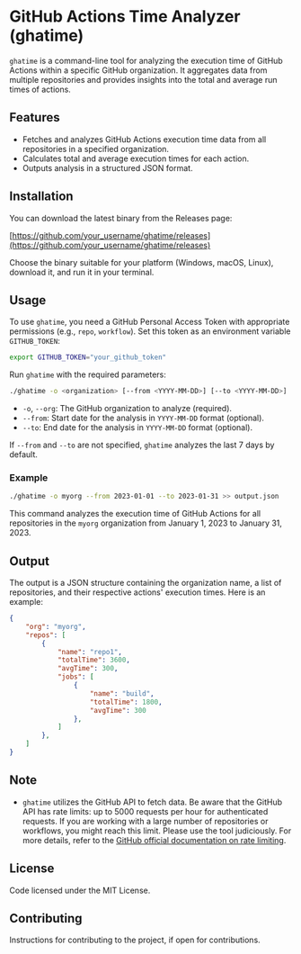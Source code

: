 # GitHub Actions Time Analyzer (ghatime)

`ghatime` is a command-line tool for analyzing the execution time of GitHub Actions within a specific GitHub organization. It aggregates data from multiple repositories and provides insights into the total and average run times of actions.

## Features

- Fetches and analyzes GitHub Actions execution time data from all repositories in a specified organization.
- Calculates total and average execution times for each action.
- Outputs analysis in a structured JSON format.

## Installation

You can download the latest binary from the Releases page:

[https://github.com/your_username/ghatime/releases](https://github.com/your_username/ghatime/releases)

Choose the binary suitable for your platform (Windows, macOS, Linux), download it, and run it in your terminal.

## Usage

To use `ghatime`, you need a GitHub Personal Access Token with appropriate permissions (e.g., `repo`, `workflow`). Set this token as an environment variable `GITHUB_TOKEN`:

```sh
export GITHUB_TOKEN="your_github_token"
```

Run `ghatime` with the required parameters:

```sh
./ghatime -o <organization> [--from <YYYY-MM-DD>] [--to <YYYY-MM-DD>]
```

- `-o`, `--org`: The GitHub organization to analyze (required).
- `--from`: Start date for the analysis in `YYYY-MM-DD` format (optional).
- `--to`: End date for the analysis in `YYYY-MM-DD` format (optional).

If `--from` and `--to` are not specified, `ghatime` analyzes the last 7 days by default.

### Example

```sh
./ghatime -o myorg --from 2023-01-01 --to 2023-01-31 >> output.json
```

This command analyzes the execution time of GitHub Actions for all repositories in the `myorg` organization from January 1, 2023 to January 31, 2023.

## Output

The output is a JSON structure containing the organization name, a list of repositories, and their respective actions' execution times. Here is an example:

```json
{
    "org": "myorg",
    "repos": [
        {
            "name": "repo1",
            "totalTime": 3600,
            "avgTime": 300,
            "jobs": [
                {
                    "name": "build",
                    "totalTime": 1800,
                    "avgTime": 300
                },
            ]
        },
    ]
}
```

## Note

- `ghatime` utilizes the GitHub API to fetch data. Be aware that the GitHub API has rate limits: up to 5000 requests per hour for authenticated requests. If you are working with a large number of repositories or workflows, you might reach this limit. Please use the tool judiciously. For more details, refer to the [GitHub official documentation on rate limiting](https://docs.github.com/en/rest/rate-limit?apiVersion=2022-11-28).

## License

Code licensed under the MIT License.

## Contributing

Instructions for contributing to the project, if open for contributions.
